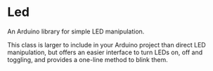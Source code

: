 # Led
An Arduino library for simple LED manipulation.

This class is larger to include in your Arduino project than direct LED manipulation, but offers an easier interface to turn LEDs on, off and toggling, and provides a one-line method to blink them.
